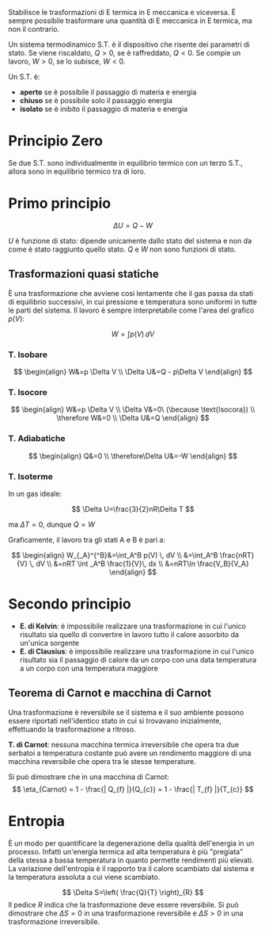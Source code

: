 Stabilisce le trasformazioni di E termica in E meccanica e viceversa.
È sempre possibile trasformare una quantità di E meccanica in E termica, ma non il contrario.

Un sistema termodinamico S.T. è il dispositivo che risente dei parametri di stato. 
Se viene riscaldato, $Q \gt 0$, se è raffreddato, $Q \lt 0$.
Se compie un lavoro, $W \gt 0$, se lo subisce, $W \lt 0$.

Un S.T. è:
- __aperto__ se è possibile il passaggio di materia e energia
- __chiuso__ se è possibile solo il passaggio energia
- __isolato__ se è inibito il passaggio di materia e energia

# Principio Zero
Se due S.T. sono individualmente in equilibrio termico con un terzo S.T., allora sono in equilibrio termico tra di loro.

# Primo principio
$$
\Delta U = Q - W
$$

$U$ è funzione di stato: dipende unicamente dallo stato del sistema e non da come è stato raggiunto quello stato.
$Q$ e $W$ non sono funzioni di stato.

## Trasformazioni quasi statiche
È una trasformazione che avviene così lentamente che il gas passa da stati di equilibrio successivi, in cui pressione e temperatura sono uniformi in tutte le parti del sistema.
Il lavoro è sempre interpretabile come l'area del grafico $p(V)$:

$$
W=\int p(V) \, dV  
$$
### T. Isobare
$$
\begin{align}
W&=p \Delta V  \\
\Delta U&=Q - p\Delta V
\end{align}
$$

### T. Isocore
$$
\begin{align}
W&=p \Delta V  \\
\Delta V&=0\ (\because \text{Isocora}) \\
\therefore W&=0 \\
\Delta U&=Q
\end{align}
$$

### T. Adiabatiche
$$
\begin{align}
Q&=0 \\
\therefore\Delta U&=-W
\end{align}
$$

### T. Isoterme
In un gas ideale:

$$
\Delta U=\frac{3}{2}nR\Delta T
$$

ma $\Delta T = 0$, dunque $Q=W$

Graficamente, il lavoro tra gli stati A e B è pari a:

$$
\begin{align}
W_{_A}^{^B}&=\int_A^B p(V) \, dV \\
&=\int_A^B \frac{nRT}{V} \, dV \\
&=nRT \int _A^B \frac{1}{V}\, dx \\
&=nRT\ln \frac{V_B}{V_A}  
\end{align}
$$

# Secondo principio
- **E. di Kelvin**: è impossibile realizzare una trasformazione in cui l'unico risultato sia quello di convertire in lavoro tutto il calore assorbito da un'unica sorgente
- **E. di Clausius**: è impossibile realizzare una trasformazione in cui l'unico risultato sia il passaggio di calore da un corpo con una data temperatura a un corpo con una temperatura maggiore

## Teorema di Carnot e macchina di Carnot
Una trasformazione è reversibile se il sistema e il suo ambiente possono essere riportati nell'identico stato in cui si trovavano inizialmente, effettuando la trasformazione a ritroso.

**T. di Carnot**: nessuna macchina termica irreversibile che opera tra due serbatoi a temperatura costante può avere un rendimento maggiore di una macchina reversibile che opera tra le stesse temperature.

Si può dimostrare che in una macchina di Carnot: 
$$
\eta_{Carnot} = 1 - \frac{| Q_{f} |}{Q_{c}} = 1 - \frac{| T_{f} |}{T_{c}}
$$

# Entropia
È un modo per quantificare la degenerazione della qualità dell'energia in un processo. Infatti un'energia termica ad alta temperatura è più "pregiata" della stessa a bassa temperatura in quanto permette rendimenti più elevati.
La variazione dell'entropia è il rapporto tra il calore scambiato dal sistema e la temperatura assoluta a cui viene scambiato.

$$
\Delta S=\left( \frac{Q}{T} \right)_{R}
$$
Il pedice $R$ indica che la trasformazione deve essere reversibile.
Si può dimostrare che $\Delta S = 0$ in una trasformazione reversibile e $\Delta S > 0$ in una trasformazione irreversibile.
